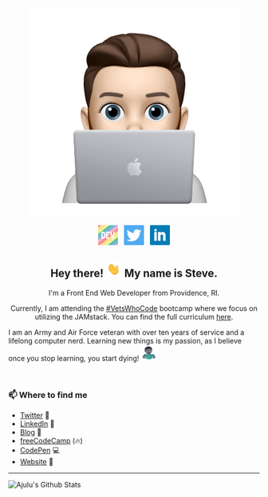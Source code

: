 <p align="center">
<img src="./images/1.png"></p>

<p align='center'>
<a href="https://dev.to/sa_lamoureux"><img height="40" src="./images/dev.png"></a>&nbsp;&nbsp;
<a href="https://twitter.com/sa_lamoureux"><img height="40" src="./images/twitter.png"></a>&nbsp;&nbsp;
<a href="https://www.linkedin.com/in/steven-lamoureux/"><img height="40" src="./images/linkedin.png"></a>
</p>

<h2 align="center">Hey there! <img src="./images/waving_hand.gif" width="32px"> My name is Steve.</h2>
<p align="center">I'm a Front End Web Developer from Providence, RI.</p>
<p align="center">Currently, I am attending the <a href="https://vetswhocode.io" target="_blank">#VetsWhoCode</a> bootcamp where we focus on utilizing the JAMstack. You can find the full curriculum <a href="https://github.com/Vets-Who-Code/Curriculum" target="_blank">here</a>.</p>
<p>I am an Army and Air Force veteran with over ten years of service and a lifelong computer nerd. Learning new things is my passion, as I believe once you stop learning, you start dying! <img src="./images/man_zombie.gif" width="32px"></p>   
<br />

### 📫 Where to find me
- [Twitter](https://twitter.com/sa_lamoureux) 🐤
- [LinkedIn](https://linkedin.com/in/steven-lamoureux) 💼
- [Blog](https://dev.to/sa_lamoureux) 📝
- [freeCodeCamp](https://www.freecodecamp.org/slamoureux) (🔥)
- [CodePen](https://www.codepen.io/s-lamoureux/) 💻
- [Website](https://www.wheresteve.codes) 🔗

<hr>

![Ajulu's Github Stats](https://github-readme-stats.vercel.app/api?username=slamoureux&show_icons=true&theme=tokyonight)
